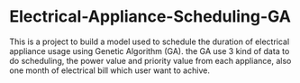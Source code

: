 # Electrical-Appliance-Scheduling-GA
This is a project to build a model used to schedule the duration of electrical appliance usage using Genetic Algorithm (GA). the GA use 3 kind of data to do scheduling, the power value and priority value from each appliance, also one month of electrical bill which user want to achive.
